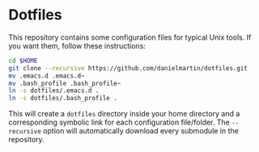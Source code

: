 Dotfiles
========

This repository contains some configuration files for typical Unix tools. If you want them, follow these instructions:

```sh
cd $HOME
git clone --recursive https://github.com/danielmartin/dotfiles.git
mv .emacs.d .emacs.d~
mv .bash_profile .bash_profile~
ln -s dotfiles/.emacs.d .
ln -s dotfiles/.bash_profile .
```

This will create a `dotfiles` directory inside your home directory and a corresponding symbolic link for each configuration file/folder. The `--recursive` option will automatically download every submodule in the repository.
